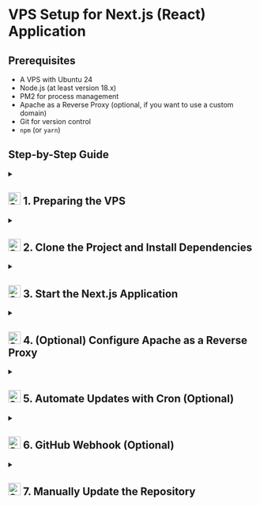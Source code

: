 # VPS Setup for Next.js (React) Application

## Prerequisites

- A VPS with Ubuntu 24
- Node.js (at least version 18.x)
- PM2 for process management
- Apache as a Reverse Proxy (optional, if you want to use a custom domain)
- Git for version control
- `npm` (or `yarn`)

## Step-by-Step Guide


<details>
  <summary><h2><img src="https://raw.githubusercontent.com/Tarikul-Islam-Anik/Animated-Fluent-Emojis/master/Emojis/Smilies/Smiling%20Cat%20with%20Heart-Eyes.png" alt="Smiling Cat with Heart-Eyes" width="25" height="25" /> 1. Preparing the VPS</h2></summary>


  - **Update and Install Dependencies:**
  
    ```bash
    sudo apt update && sudo apt upgrade -y
    sudo apt install git curl build-essential
    ```

  - **Install Node.js:**
  
    To install Node.js (the best way is using `nvm`):
  
    ```bash
    curl -fsSL https://deb.nodesource.com/setup_18.x | sudo -E bash -
    sudo apt install -y nodejs
    ```

  - **Install PM2:**
  
    ```bash
    sudo npm install -g pm2
    ```

  - **Install Git:**
  
    ```bash
    sudo apt install git
    ```

</details>


<details>
  <summary><h2><img src="https://raw.githubusercontent.com/Tarikul-Islam-Anik/Animated-Fluent-Emojis/master/Emojis/Smilies/Smiling%20Cat%20with%20Heart-Eyes.png" alt="Smiling Cat with Heart-Eyes" width="25" height="25" />  2. Clone the Project and Install Dependencies</h2></summary>
- **Clone the Git Repository:**

  ```bash
  git clone https://github.com/yourusername/yourrepo.git /var/www/NextJS-Portify
  ```

- **Navigate to the project directory:**

  ```bash
  cd /var/www/NextJS-Portify
  ```

- **Install the dependencies:**

  ```bash
  npm install
  ```
</details>

<details>
  <summary><h2><img src="https://raw.githubusercontent.com/Tarikul-Islam-Anik/Animated-Fluent-Emojis/master/Emojis/Smilies/Smiling%20Cat%20with%20Heart-Eyes.png" alt="Smiling Cat with Heart-Eyes" width="25" height="25" /> 3. Start the Next.js Application
</h2></summary>
- **Start with PM2:**

  ```bash
  pm2 start npm --name "nextjs-app" -- run dev
  ```

- **Save PM2 processes (so they restart after a reboot):**

  ```bash
  pm2 save
  ```

</details>

<details>
  <summary><h2><img src="https://raw.githubusercontent.com/Tarikul-Islam-Anik/Animated-Fluent-Emojis/master/Emojis/Smilies/Smiling%20Cat%20with%20Heart-Eyes.png" alt="Smiling Cat with Heart-Eyes" width="25" height="25" /> 4. (Optional) Configure Apache as a Reverse Proxy</h2></summary>

- **Install Apache:**

  ```bash
  sudo apt install apache2
  ```

- **Enable Apache Modules:**

  ```bash
  sudo a2enmod proxy
  sudo a2enmod proxy_http
  sudo a2enmod ssl
  ```

- **Create an Apache site configuration:**

  ```bash
  sudo nano /etc/apache2/sites-available/000-default.conf
  ```

  Example configuration:

  ```apache
  <VirtualHost *:80>
      ServerName www.yourdomain.com
      DocumentRoot /var/www/NextJS-Portify

      ProxyPass / http://localhost:3001/
      ProxyPassReverse / http://localhost:3001/

      RewriteEngine On
      RewriteCond %{SERVER_NAME} =www.yourdomain.com
      RewriteRule ^ https://%{SERVER_NAME}%{REQUEST_URI} [END,NE,R=permanent]
  </VirtualHost>

  <VirtualHost *:443>
      ServerName www.yourdomain.com
      DocumentRoot /var/www/NextJS-Portify

      ProxyPass / http://localhost:3001/
      ProxyPassReverse / http://localhost:3001/

      SSLEngine on
      SSLCertificateFile /path/to/certificate.crt
      SSLCertificateKeyFile /path/to/private.key
  </VirtualHost>
  ```

  ```bash
  sudo nano /etc/apache2/sites-available/000-default-le-ssl.conf
  ```

  Example configuration:

  ```apache
  <IfModule mod_ssl.c>
  <VirtualHost *:443>
    # Replace with your actual domain
    # ServerName and ServerAlias
    ServerName yourdomain.com
    ServerAlias www.yourdomain.com

    # Replace with your Next.js app's directory
    # DocumentRoot
    DocumentRoot /var/www/NextJS-Portify

    # Use the correct paths for your SSL certificate and private key
    # SSL configuration
    SSLEngine on
    SSLCertificateFile /etc/letsencrypt/live/yourdomain.com/fullchain.pem  # Certificate path
    SSLCertificateKeyFile /etc/letsencrypt/live/yourdomain.com/privkey.pem  # Private key path
    Include /etc/letsencrypt/options-ssl-apache.conf  # SSL config from Let's Encrypt

    # Proxy requests to your Next.js app running on port 3001
    # Reverse Proxy
    ProxyPass / http://127.0.0.1:3001/
    ProxyPassReverse / http://127.0.0.1:3001/

    # Logs for errors and access
    # Error and access logs
    ErrorLog ${APACHE_LOG_DIR}/error.log
    CustomLog ${APACHE_LOG_DIR}/access.log combined
</VirtualHost>
</IfModule>
  ```


- **Enable the site and restart Apache:**

  ```bash
  sudo a2ensite yourdomain.com.conf
  sudo systemctl restart apache2
  ```

</details>


<details>
  <summary><h2><img src="https://raw.githubusercontent.com/Tarikul-Islam-Anik/Animated-Fluent-Emojis/master/Emojis/Smilies/Smiling%20Cat%20with%20Heart-Eyes.png" alt="Smiling Cat with Heart-Eyes" width="25" height="25" /> 5. Automate Updates with Cron (Optional)</h2></summary>

To ensure that the Git repository is automatically updated, you can set up a cron job to run `git pull` every 10 minutes:

```bash
crontab -e
```

Add the following line to update every 10 minutes:

```bash
*/10 * * * * cd /var/www/NextJS-Portify && git pull origin main && pm2 restart nextjs-app
```

</details>


<details>
  <summary><h2><img src="https://raw.githubusercontent.com/Tarikul-Islam-Anik/Animated-Fluent-Emojis/master/Emojis/Smilies/Smiling%20Cat%20with%20Heart-Eyes.png" alt="Smiling Cat with Heart-Eyes" width="25" height="25" /> 6. GitHub Webhook (Optional)</h2></summary>


If you'd like to use GitHub webhooks to automatically update the repository, you need to set up an Express server to listen for `POST` requests.

- Create a `webhook-server.js` file with the following content:

  ```javascript
  const express = require('express');
  const exec = require('child_process').exec;

  const app = express();
  app.use(express.json());

  app.post('/deploy', (req, res) => {
      exec('cd /var/www/NextJS-Portify && git pull origin main && pm2 restart nextjs-app', (err, stdout, stderr) => {
          if (err) {
              res.status(500).send('Error: ' + err);
              return;
          }
          res.send('Deploy successful');
      });
  });

  app.listen(8080, () => {
      console.log('Webhook server running on http://localhost:8080');
  });
  ```

- Start the webhook server:

  ```bash
  node webhook-server.js
  ```

- **Allow the port in the firewall (if enabled):**

  ```bash
  sudo ufw allow 8080
  ```

- **Configure the webhook in GitHub:**

  - Add the URL of your webhook server (`http://your-server-ip:8080/deploy`) in the Webhook settings on GitHub.
</details>


<details>
  <summary><h2><img src="https://raw.githubusercontent.com/Tarikul-Islam-Anik/Animated-Fluent-Emojis/master/Emojis/Smilies/Smiling%20Cat%20with%20Heart-Eyes.png" alt="Smiling Cat with Heart-Eyes" width="25" height="25" /> 7. Manually Update the Repository</h2></summary>

If you want to manually update the repository, follow these steps:

1. **Navigate to the project directory:**

   ```bash
   cd /var/www/NextJS-Portify
   ```

2. **Run `git pull` to fetch the latest changes:**

   ```bash
   git pull origin main
   ```

3. **Install dependencies if needed:**

   ```bash
   npm install
   ```

4. **Restart the application:**

   ```bash
   pm2 restart nextjs-app
   ```
</details>
